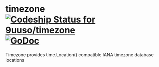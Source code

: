 timezone [![Codeship Status for 9uuso/timezone](https://img.shields.io/codeship/d6c1ddd0-16a3-0132-5f85-2e35c05e22b1/master.svg)](https://codeship.com/projects/90039) [![GoDoc](https://godoc.org/github.com/9uuso/timezone?status.svg)](https://godoc.org/github.com/9uuso/timezone)
=======

Timezone provides time.Location() compatible IANA timezone database locations
